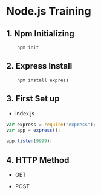 # Node.js Training

## 1. Npm Initializing

```
    npm init
```

## 2. Express Install

```
    npm install express
```

## 3. First Set up

- index.js

```javascript
var express = require("express");
var app = express();

app.listen(9999);
```

## 4. HTTP Method

- GET

- POST

